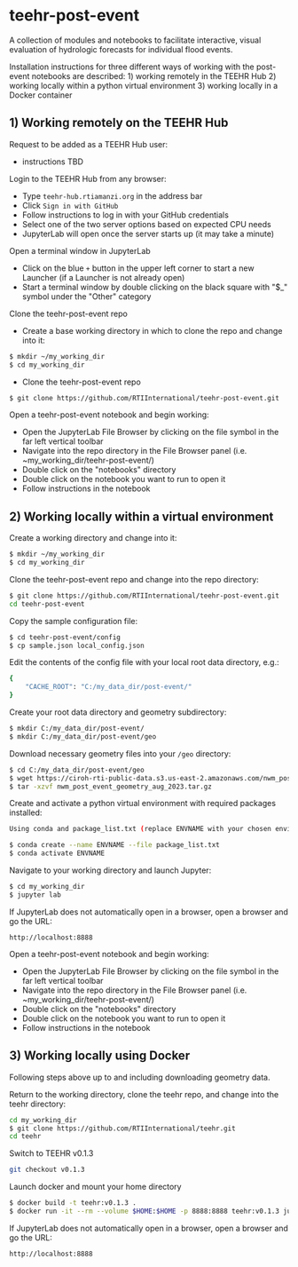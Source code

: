 # teehr-post-event
A collection of modules and notebooks to facilitate interactive, visual evaluation of hydrologic forecasts for individual flood events.  

Installation instructions for three different ways of working with the post-event notebooks are described:  1) working remotely in the TEEHR Hub 2) working locally within a python virtual environment  3) working locally in a Docker container

## 1) Working remotely on the TEEHR Hub

Request to be added as a TEEHR Hub user:
- instructions TBD
  
Login to the TEEHR Hub from any browser: 
- Type ```teehr-hub.rtiamanzi.org``` in the address bar
- Click ```Sign in with GitHub```
- Follow instructions to log in with your GitHub credentials
- Select one of the two server options based on expected CPU needs
- JupyterLab will open once the server starts up (it may take a minute)

Open a terminal window in JupyterLab
- Click on the blue ```+``` button in the upper left corner to start a new Launcher (if a Launcher is not already open) 
- Start a terminal window by double clicking on the black square with "$_" symbol under the "Other" category

Clone the teehr-post-event repo  
- Create a base working directory in which to clone the repo and change into it:
```bash
$ mkdir ~/my_working_dir  
$ cd my_working_dir
```
- Clone the teehr-post-event repo
```bash
$ git clone https://github.com/RTIInternational/teehr-post-event.git
```
Open a teehr-post-event notebook and begin working:
- Open the JupyterLab File Browser by clicking on the file symbol in the far left vertical toolbar
- Navigate into the repo directory in the File Browser panel (i.e. ~my_working_dir/teehr-post-event/)
- Double click on the "notebooks" directory
- Double click on the notebook you want to run to open it
- Follow instructions in the notebook


## 2) Working locally within a virtual environment

Create a working directory and change into it:  
```bash
$ mkdir ~/my_working_dir  
$ cd my_working_dir
```
Clone the teehr-post-event repo and change into the repo directory:
```bash
$ git clone https://github.com/RTIInternational/teehr-post-event.git
cd teehr-post-event
```
Copy the sample configuration file:
```bash
$ cd teehr-post-event/config
$ cp sample.json local_config.json
```
Edit the contents of the config file with your local root data directory, e.g.:
```bash
{
    "CACHE_ROOT": "C:/my_data_dir/post-event/"
}
```
Create your root data directory and geometry subdirectory:
```bash
$ mkdir C:/my_data_dir/post-event/
$ mkdir C:/my_data_dir/post-event/geo
```
Download necessary geometry files into your ```/geo``` directory: 
```bash
$ cd C:/my_data_dir/post-event/geo
$ wget https://ciroh-rti-public-data.s3.us-east-2.amazonaws.com/nwm_post_event_geometry_aug_2023.tar.gz -O nwm_post_event_geometry_aug_2023.tar.gz
$ tar -xzvf nwm_post_event_geometry_aug_2023.tar.gz
```
Create and activate a python virtual environment with required packages installed:
```bash
Using conda and package_list.txt (replace ENVNAME with your chosen environment name):

$ conda create --name ENVNAME --file package_list.txt
$ conda activate ENVNAME
```
Navigate to your working directory and launch Jupyter:
```bash
$ cd my_working_dir
$ jupyter lab
```
If JupyterLab does not automatically open in a browser, open a browser and go the URL: 
```
http://localhost:8888
```

Open a teehr-post-event notebook and begin working:
- Open the JupyterLab File Browser by clicking on the file symbol in the far left vertical toolbar
- Navigate into the repo directory in the File Browser panel (i.e. ~my_working_dir/teehr-post-event/)
- Double click on the "notebooks" directory
- Double click on the notebook you want to run to open it
- Follow instructions in the notebook

## 3) Working locally using Docker
Following steps above up to and including downloading geometry data.

Return to the working directory, clone the teehr repo, and change into the teehr directory:
```bash
cd my_working_dir
$ git clone https://github.com/RTIInternational/teehr.git
cd teehr
```
Switch to TEEHR v0.1.3
```bash
git checkout v0.1.3
```
Launch docker and mount your home directory
```bash
$ docker build -t teehr:v0.1.3 .
$ docker run -it --rm --volume $HOME:$HOME -p 8888:8888 teehr:v0.1.3 jupyter lab --ip 0.0.0.0 $HOME
```

If JupyterLab does not automatically open in a browser, open a browser and go the URL: 
```
http://localhost:8888
```
